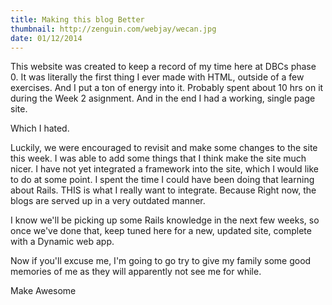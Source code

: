 ```yaml
---
title: Making this blog Better
thumbnail: http://zenguin.com/webjay/wecan.jpg
date: 01/12/2014
---
```


This website was created to keep a record of my time here at DBCs phase 0. It was literally the first thing I ever made with HTML, outside of a few exercises. And I put a ton of energy into it. Probably spent about 10 hrs on it during the Week 2 asignment. And in the end I had a working, single page site.

Which I hated.

Luckily, we were encouraged to revisit and make some changes to the site this week. I was able to add some things that I think make the site much nicer. I have not yet integrated a framework into the site, which I would like to do at some point. I spent the time I could have been doing that learning about Rails. THIS is what I really want to integrate. Because Right now, the blogs are served up in a very outdated manner.

I know we'll be picking up some Rails knowledge in the next few weeks, so once we've done that, keep tuned here for a new, updated site, complete with a Dynamic web app.

Now if you'll excuse me, I'm going to go try to give my family some good memories of me as they will apparently not see me for while.

Make Awesome


